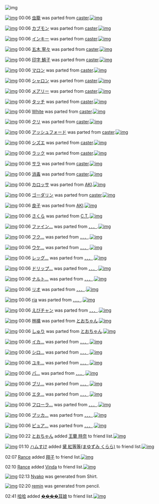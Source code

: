 ![img](http://gdrive-cdn.herokuapp.com/537b65a5bc09f0000721dda7/512px-barcode.png)

[![img](http://www.deviantsart.com/qf7rdf.png)](http://www.barcodekanojo.com/kanojo/71953/%E8%99%AB%E7%B1%A0) 00:06 [虫籠](http://www.barcodekanojo.com/kanojo/71953/%E8%99%AB%E7%B1%A0) was parted from [caster](http://www.barcodekanojo.com/kanojo/71953/%E8%99%AB%E7%B1%A0).[![img](http://www.deviantsart.com/n3nut1.jpeg)](http://www.barcodekanojo.com/user/240377/caster) 

[![img](http://www.deviantsart.com/1he8kq2.png)](http://www.barcodekanojo.com/kanojo/1045494/%E3%82%AB%E3%83%96%E3%83%A2%E3%83%B3) 00:06 [カブモン](http://www.barcodekanojo.com/kanojo/1045494/%E3%82%AB%E3%83%96%E3%83%A2%E3%83%B3) was parted from [caster](http://www.barcodekanojo.com/kanojo/1045494/%E3%82%AB%E3%83%96%E3%83%A2%E3%83%B3).[![img](http://www.deviantsart.com/n3nut1.jpeg)](http://www.barcodekanojo.com/user/240377/caster) 

[![img](http://www.deviantsart.com/24ff07s.png)](http://www.barcodekanojo.com/kanojo/968/%E3%82%A4%E3%83%B3%E3%82%AD%E3%83%BC) 00:06 [インキー](http://www.barcodekanojo.com/kanojo/968/%E3%82%A4%E3%83%B3%E3%82%AD%E3%83%BC) was parted from [caster](http://www.barcodekanojo.com/kanojo/968/%E3%82%A4%E3%83%B3%E3%82%AD%E3%83%BC).[![img](http://www.deviantsart.com/n3nut1.jpeg)](http://www.barcodekanojo.com/user/240377/caster) 

[![img](http://www.deviantsart.com/2hp4adk.png)](http://www.barcodekanojo.com/kanojo/561780/%E4%BA%94%E6%9C%A8%20%E5%AF%A7%E3%80%85) 00:06 [五木 寧々](http://www.barcodekanojo.com/kanojo/561780/%E4%BA%94%E6%9C%A8%20%E5%AF%A7%E3%80%85) was parted from [caster](http://www.barcodekanojo.com/kanojo/561780/%E4%BA%94%E6%9C%A8%20%E5%AF%A7%E3%80%85).[![img](http://www.deviantsart.com/n3nut1.jpeg)](http://www.barcodekanojo.com/user/240377/caster) 

[![img](http://www.deviantsart.com/2csp8bl.png)](http://www.barcodekanojo.com/kanojo/554619/%E5%8D%B0%E5%AD%97%20%E9%AF%96%E5%AD%90) 00:06 [印字 鯖子](http://www.barcodekanojo.com/kanojo/554619/%E5%8D%B0%E5%AD%97%20%E9%AF%96%E5%AD%90) was parted from [caster](http://www.barcodekanojo.com/kanojo/554619/%E5%8D%B0%E5%AD%97%20%E9%AF%96%E5%AD%90).[![img](http://www.deviantsart.com/n3nut1.jpeg)](http://www.barcodekanojo.com/user/240377/caster) 

[![img](http://www.deviantsart.com/ga5lc7.png)](http://www.barcodekanojo.com/kanojo/589228/%E3%83%9E%E3%83%AD%E3%83%B3) 00:06 [マロン](http://www.barcodekanojo.com/kanojo/589228/%E3%83%9E%E3%83%AD%E3%83%B3) was parted from [caster](http://www.barcodekanojo.com/kanojo/589228/%E3%83%9E%E3%83%AD%E3%83%B3).[![img](http://www.deviantsart.com/n3nut1.jpeg)](http://www.barcodekanojo.com/user/240377/caster) 

[![img](http://www.deviantsart.com/1b7lnjt.png)](http://www.barcodekanojo.com/kanojo/577353/%E3%82%B7%E3%83%A3%E3%83%AD%E3%83%B3) 00:06 [シャロン](http://www.barcodekanojo.com/kanojo/577353/%E3%82%B7%E3%83%A3%E3%83%AD%E3%83%B3) was parted from [caster](http://www.barcodekanojo.com/kanojo/577353/%E3%82%B7%E3%83%A3%E3%83%AD%E3%83%B3).[![img](http://www.deviantsart.com/n3nut1.jpeg)](http://www.barcodekanojo.com/user/240377/caster) 

[![img](http://www.deviantsart.com/136950r.png)](http://www.barcodekanojo.com/kanojo/575220/%E3%83%A1%E3%82%A2%E3%83%AA%E3%83%BC) 00:06 [メアリー](http://www.barcodekanojo.com/kanojo/575220/%E3%83%A1%E3%82%A2%E3%83%AA%E3%83%BC) was parted from [caster](http://www.barcodekanojo.com/kanojo/575220/%E3%83%A1%E3%82%A2%E3%83%AA%E3%83%BC).[![img](http://www.deviantsart.com/n3nut1.jpeg)](http://www.barcodekanojo.com/user/240377/caster) 

[![img](http://www.deviantsart.com/3bjsvnd.png)](http://www.barcodekanojo.com/kanojo/577550/%E3%82%BF%E3%83%83%E3%83%81) 00:06 [タッチ](http://www.barcodekanojo.com/kanojo/577550/%E3%82%BF%E3%83%83%E3%83%81) was parted from [caster](http://www.barcodekanojo.com/kanojo/577550/%E3%82%BF%E3%83%83%E3%83%81).[![img](http://www.deviantsart.com/n3nut1.jpeg)](http://www.barcodekanojo.com/user/240377/caster) 

[![img](http://www.deviantsart.com/2oqsepj.png)](http://www.barcodekanojo.com/kanojo/78505/White) 00:06 [White](http://www.barcodekanojo.com/kanojo/78505/White) was parted from [caster](http://www.barcodekanojo.com/kanojo/78505/White).[![img](http://www.deviantsart.com/n3nut1.jpeg)](http://www.barcodekanojo.com/user/240377/caster) 

[![img](http://www.deviantsart.com/392mldi.png)](http://www.barcodekanojo.com/kanojo/604805/%E3%82%AF%E3%83%AA) 00:06 [クリ](http://www.barcodekanojo.com/kanojo/604805/%E3%82%AF%E3%83%AA) was parted from [caster](http://www.barcodekanojo.com/kanojo/604805/%E3%82%AF%E3%83%AA).[![img](http://www.deviantsart.com/n3nut1.jpeg)](http://www.barcodekanojo.com/user/240377/caster) 

[![img](http://www.deviantsart.com/3fqbg8i.png)](http://www.barcodekanojo.com/kanojo/585115/%E3%82%A2%E3%83%83%E3%82%B7%E3%83%A5%E3%83%95%E3%82%A9%E3%83%BC%E3%83%89) 00:06 [アッシュフォード](http://www.barcodekanojo.com/kanojo/585115/%E3%82%A2%E3%83%83%E3%82%B7%E3%83%A5%E3%83%95%E3%82%A9%E3%83%BC%E3%83%89) was parted from [caster](http://www.barcodekanojo.com/kanojo/585115/%E3%82%A2%E3%83%83%E3%82%B7%E3%83%A5%E3%83%95%E3%82%A9%E3%83%BC%E3%83%89).[![img](http://www.deviantsart.com/n3nut1.jpeg)](http://www.barcodekanojo.com/user/240377/caster) 

[![img](http://www.deviantsart.com/1paksur.png)](http://www.barcodekanojo.com/kanojo/567164/%E3%82%B7%E3%82%BA%E3%82%A8) 00:06 [シズエ](http://www.barcodekanojo.com/kanojo/567164/%E3%82%B7%E3%82%BA%E3%82%A8) was parted from [caster](http://www.barcodekanojo.com/kanojo/567164/%E3%82%B7%E3%82%BA%E3%82%A8).[![img](http://www.deviantsart.com/n3nut1.jpeg)](http://www.barcodekanojo.com/user/240377/caster) 

[![img](http://www.deviantsart.com/29r2ng5.png)](http://www.barcodekanojo.com/kanojo/1200067/%E3%83%A9%E3%83%83%E3%82%AF) 00:06 [ラック](http://www.barcodekanojo.com/kanojo/1200067/%E3%83%A9%E3%83%83%E3%82%AF) was parted from [caster](http://www.barcodekanojo.com/kanojo/1200067/%E3%83%A9%E3%83%83%E3%82%AF).[![img](http://www.deviantsart.com/n3nut1.jpeg)](http://www.barcodekanojo.com/user/240377/caster) 

[![img](http://www.deviantsart.com/3h8gl57.png)](http://www.barcodekanojo.com/kanojo/1051536/%E3%82%B5%E3%83%A9) 00:06 [サラ](http://www.barcodekanojo.com/kanojo/1051536/%E3%82%B5%E3%83%A9) was parted from [caster](http://www.barcodekanojo.com/kanojo/1051536/%E3%82%B5%E3%83%A9).[![img](http://www.deviantsart.com/n3nut1.jpeg)](http://www.barcodekanojo.com/user/240377/caster) 

[![img](http://www.deviantsart.com/260noq8.png)](http://www.barcodekanojo.com/kanojo/541817/%E6%B6%88%E6%AF%92) 00:06 [消毒](http://www.barcodekanojo.com/kanojo/541817/%E6%B6%88%E6%AF%92) was parted from [caster](http://www.barcodekanojo.com/kanojo/541817/%E6%B6%88%E6%AF%92).[![img](http://www.deviantsart.com/n3nut1.jpeg)](http://www.barcodekanojo.com/user/240377/caster) 

[![img](http://www.deviantsart.com/kk7afl.png)](http://www.barcodekanojo.com/kanojo/271336/%E3%82%AB%E3%83%AD%E3%83%83%E3%82%B5) 00:06 [カロッサ](http://www.barcodekanojo.com/kanojo/271336/%E3%82%AB%E3%83%AD%E3%83%83%E3%82%B5) was parted from [AKI](http://www.barcodekanojo.com/kanojo/271336/%E3%82%AB%E3%83%AD%E3%83%83%E3%82%B5).[![img](http://www.deviantsart.com/1kc30mi.jpeg)](http://www.barcodekanojo.com/user/29842/AKI) 

[![img](http://www.deviantsart.com/19m2ibe.png)](http://www.barcodekanojo.com/kanojo/735028/%E3%82%B4%E3%83%BC%E3%83%80%E3%83%AA%E3%83%B3) 00:06 [ゴーダリン](http://www.barcodekanojo.com/kanojo/735028/%E3%82%B4%E3%83%BC%E3%83%80%E3%83%AA%E3%83%B3) was parted from [caster](http://www.barcodekanojo.com/kanojo/735028/%E3%82%B4%E3%83%BC%E3%83%80%E3%83%AA%E3%83%B3).[![img](http://www.deviantsart.com/n3nut1.jpeg)](http://www.barcodekanojo.com/user/240377/caster) 

[![img](http://www.deviantsart.com/3nd6eud.png)](http://www.barcodekanojo.com/kanojo/85266/%E8%89%AF%E5%AD%90) 00:06 [良子](http://www.barcodekanojo.com/kanojo/85266/%E8%89%AF%E5%AD%90) was parted from [AKI](http://www.barcodekanojo.com/kanojo/85266/%E8%89%AF%E5%AD%90).[![img](http://www.deviantsart.com/1kc30mi.jpeg)](http://www.barcodekanojo.com/user/29842/AKI) 

[![img](http://www.deviantsart.com/3uak6gg.png)](http://www.barcodekanojo.com/kanojo/2459048/%E3%81%95%E3%81%8F%E3%82%89) 00:06 [さくら](http://www.barcodekanojo.com/kanojo/2459048/%E3%81%95%E3%81%8F%E3%82%89) was parted from [C.T.](http://www.barcodekanojo.com/kanojo/2459048/%E3%81%95%E3%81%8F%E3%82%89).[![img](http://www.deviantsart.com/fhrc6a.jpeg)](http://www.barcodekanojo.com/user/272165/C.T.) 

[![img](http://www.deviantsart.com/2n6jths.png)](http://www.barcodekanojo.com/kanojo/2854590/%E3%83%95%E3%82%A1%E3%82%A4%E3%83%B3%E2%80%A6) 00:06 [ファイン…](http://www.barcodekanojo.com/kanojo/2854590/%E3%83%95%E3%82%A1%E3%82%A4%E3%83%B3%E2%80%A6) was parted from [．．．](http://www.barcodekanojo.com/kanojo/2854590/%E3%83%95%E3%82%A1%E3%82%A4%E3%83%B3%E2%80%A6).[![img](http://www.deviantsart.com/2m9kvrv.jpeg)](http://www.barcodekanojo.com/user/207315/%EF%BC%8E%EF%BC%8E%EF%BC%8E) 

[![img](http://www.deviantsart.com/2kevott.png)](http://www.barcodekanojo.com/kanojo/2874306/%E3%83%95%E3%82%AF%E2%80%A6) 00:06 [フク…](http://www.barcodekanojo.com/kanojo/2874306/%E3%83%95%E3%82%AF%E2%80%A6) was parted from [．．．](http://www.barcodekanojo.com/kanojo/2874306/%E3%83%95%E3%82%AF%E2%80%A6).[![img](http://www.deviantsart.com/2m9kvrv.jpeg)](http://www.barcodekanojo.com/user/207315/%EF%BC%8E%EF%BC%8E%EF%BC%8E) 

[![img](http://www.deviantsart.com/1v5u1r3.png)](http://www.barcodekanojo.com/kanojo/2859693/%E3%82%A6%E3%82%B1%E2%80%A6) 00:06 [ウケ…](http://www.barcodekanojo.com/kanojo/2859693/%E3%82%A6%E3%82%B1%E2%80%A6) was parted from [．．．](http://www.barcodekanojo.com/kanojo/2859693/%E3%82%A6%E3%82%B1%E2%80%A6).[![img](http://www.deviantsart.com/2m9kvrv.jpeg)](http://www.barcodekanojo.com/user/207315/%EF%BC%8E%EF%BC%8E%EF%BC%8E) 

[![img](http://www.deviantsart.com/2sr04h1.png)](http://www.barcodekanojo.com/kanojo/2866442/%E3%83%AC%E3%83%83%E3%82%B0%E2%80%A6) 00:06 [レッグ…](http://www.barcodekanojo.com/kanojo/2866442/%E3%83%AC%E3%83%83%E3%82%B0%E2%80%A6) was parted from [．．．](http://www.barcodekanojo.com/kanojo/2866442/%E3%83%AC%E3%83%83%E3%82%B0%E2%80%A6).[![img](http://www.deviantsart.com/2m9kvrv.jpeg)](http://www.barcodekanojo.com/user/207315/%EF%BC%8E%EF%BC%8E%EF%BC%8E) 

[![img](http://www.deviantsart.com/c4kbv7.png)](http://www.barcodekanojo.com/kanojo/2854595/%E3%83%89%E3%83%AA%E3%83%83%E3%83%97%E2%80%A6) 00:06 [ドリップ…](http://www.barcodekanojo.com/kanojo/2854595/%E3%83%89%E3%83%AA%E3%83%83%E3%83%97%E2%80%A6) was parted from [．．．](http://www.barcodekanojo.com/kanojo/2854595/%E3%83%89%E3%83%AA%E3%83%83%E3%83%97%E2%80%A6).[![img](http://www.deviantsart.com/2m9kvrv.jpeg)](http://www.barcodekanojo.com/user/207315/%EF%BC%8E%EF%BC%8E%EF%BC%8E) 

[![img](http://www.deviantsart.com/2asus2g.png)](http://www.barcodekanojo.com/kanojo/2855942/%E3%83%8A%E3%83%AB%E3%83%88%E2%80%A6) 00:06 [ナルト…](http://www.barcodekanojo.com/kanojo/2855942/%E3%83%8A%E3%83%AB%E3%83%88%E2%80%A6) was parted from [．．．](http://www.barcodekanojo.com/kanojo/2855942/%E3%83%8A%E3%83%AB%E3%83%88%E2%80%A6).[![img](http://www.deviantsart.com/2m9kvrv.jpeg)](http://www.barcodekanojo.com/user/207315/%EF%BC%8E%EF%BC%8E%EF%BC%8E) 

[![img](http://www.deviantsart.com/1a9to5t.png)](http://www.barcodekanojo.com/kanojo/699150/%E3%83%AA%E3%82%AA) 00:06 [リオ](http://www.barcodekanojo.com/kanojo/699150/%E3%83%AA%E3%82%AA) was parted from [．．．](http://www.barcodekanojo.com/kanojo/699150/%E3%83%AA%E3%82%AA).[![img](http://www.deviantsart.com/2m9kvrv.jpeg)](http://www.barcodekanojo.com/user/207315/%EF%BC%8E%EF%BC%8E%EF%BC%8E) 

[![img](http://www.deviantsart.com/3ns3cug.png)](http://www.barcodekanojo.com/kanojo/690424/ria) 00:06 [ria](http://www.barcodekanojo.com/kanojo/690424/ria) was parted from [．．．](http://www.barcodekanojo.com/kanojo/690424/ria).[![img](http://www.deviantsart.com/2m9kvrv.jpeg)](http://www.barcodekanojo.com/user/207315/%EF%BC%8E%EF%BC%8E%EF%BC%8E) 

[![img](http://www.deviantsart.com/is125o.png)](http://www.barcodekanojo.com/kanojo/691564/%E3%81%88%E3%81%B3%E3%83%81%E3%83%A3%E3%83%B3) 00:06 [えびチャン](http://www.barcodekanojo.com/kanojo/691564/%E3%81%88%E3%81%B3%E3%83%81%E3%83%A3%E3%83%B3) was parted from [．．．](http://www.barcodekanojo.com/kanojo/691564/%E3%81%88%E3%81%B3%E3%83%81%E3%83%A3%E3%83%B3).[![img](http://www.deviantsart.com/2m9kvrv.jpeg)](http://www.barcodekanojo.com/user/207315/%EF%BC%8E%EF%BC%8E%EF%BC%8E) 

[![img](http://www.deviantsart.com/2934ubk.png)](http://www.barcodekanojo.com/kanojo/24674/%E6%9E%97%E6%AA%8E) 00:06 [林檎](http://www.barcodekanojo.com/kanojo/24674/%E6%9E%97%E6%AA%8E) was parted from [とおちゃん](http://www.barcodekanojo.com/kanojo/24674/%E6%9E%97%E6%AA%8E).[![img](http://www.deviantsart.com/1rkj0cl.jpeg)](http://www.barcodekanojo.com/user/11892/%E3%81%A8%E3%81%8A%E3%81%A1%E3%82%83%E3%82%93) 

[![img](http://www.deviantsart.com/3l9gnnf.png)](http://www.barcodekanojo.com/kanojo/206441/%E3%81%97%E3%82%85%E3%82%8A) 00:06 [しゅり](http://www.barcodekanojo.com/kanojo/206441/%E3%81%97%E3%82%85%E3%82%8A) was parted from [とおちゃん](http://www.barcodekanojo.com/kanojo/206441/%E3%81%97%E3%82%85%E3%82%8A).[![img](http://www.deviantsart.com/1rkj0cl.jpeg)](http://www.barcodekanojo.com/user/11892/%E3%81%A8%E3%81%8A%E3%81%A1%E3%82%83%E3%82%93) 

[![img](http://www.deviantsart.com/1eneo2h.png)](http://www.barcodekanojo.com/kanojo/2862933/%E3%82%A4%E3%82%AB%E2%80%A6) 00:06 [イカ…](http://www.barcodekanojo.com/kanojo/2862933/%E3%82%A4%E3%82%AB%E2%80%A6) was parted from [．．．](http://www.barcodekanojo.com/kanojo/2862933/%E3%82%A4%E3%82%AB%E2%80%A6).[![img](http://www.deviantsart.com/2m9kvrv.jpeg)](http://www.barcodekanojo.com/user/207315/%EF%BC%8E%EF%BC%8E%EF%BC%8E) 

[![img](http://www.deviantsart.com/114obs2.png)](http://www.barcodekanojo.com/kanojo/2870728/%E3%82%B7%E3%83%AD%E2%80%A6) 00:06 [シロ…](http://www.barcodekanojo.com/kanojo/2870728/%E3%82%B7%E3%83%AD%E2%80%A6) was parted from [．．．](http://www.barcodekanojo.com/kanojo/2870728/%E3%82%B7%E3%83%AD%E2%80%A6).[![img](http://www.deviantsart.com/2m9kvrv.jpeg)](http://www.barcodekanojo.com/user/207315/%EF%BC%8E%EF%BC%8E%EF%BC%8E) 

[![img](http://www.deviantsart.com/281v932.png)](http://www.barcodekanojo.com/kanojo/2861080/%E3%83%A6%E3%82%AD%E2%80%A6) 00:06 [ユキ…](http://www.barcodekanojo.com/kanojo/2861080/%E3%83%A6%E3%82%AD%E2%80%A6) was parted from [．．．](http://www.barcodekanojo.com/kanojo/2861080/%E3%83%A6%E3%82%AD%E2%80%A6).[![img](http://www.deviantsart.com/2m9kvrv.jpeg)](http://www.barcodekanojo.com/user/207315/%EF%BC%8E%EF%BC%8E%EF%BC%8E) 

[![img](http://www.deviantsart.com/27c3je0.png)](http://www.barcodekanojo.com/kanojo/2862130/%E3%83%91%E2%80%A6) 00:06 [パ…](http://www.barcodekanojo.com/kanojo/2862130/%E3%83%91%E2%80%A6) was parted from [．．．](http://www.barcodekanojo.com/kanojo/2862130/%E3%83%91%E2%80%A6).[![img](http://www.deviantsart.com/2m9kvrv.jpeg)](http://www.barcodekanojo.com/user/207315/%EF%BC%8E%EF%BC%8E%EF%BC%8E) 

[![img](http://www.deviantsart.com/13g85v9.png)](http://www.barcodekanojo.com/kanojo/2859989/%E3%83%96%E3%83%AA%E2%80%A6) 00:06 [ブリ…](http://www.barcodekanojo.com/kanojo/2859989/%E3%83%96%E3%83%AA%E2%80%A6) was parted from [．．．](http://www.barcodekanojo.com/kanojo/2859989/%E3%83%96%E3%83%AA%E2%80%A6).[![img](http://www.deviantsart.com/2m9kvrv.jpeg)](http://www.barcodekanojo.com/user/207315/%EF%BC%8E%EF%BC%8E%EF%BC%8E) 

[![img](http://www.deviantsart.com/1ihqmjt.png)](http://www.barcodekanojo.com/kanojo/2877671/%E3%82%A8%E3%82%BF%E2%80%A6) 00:06 [エタ…](http://www.barcodekanojo.com/kanojo/2877671/%E3%82%A8%E3%82%BF%E2%80%A6) was parted from [．．．](http://www.barcodekanojo.com/kanojo/2877671/%E3%82%A8%E3%82%BF%E2%80%A6).[![img](http://www.deviantsart.com/2m9kvrv.jpeg)](http://www.barcodekanojo.com/user/207315/%EF%BC%8E%EF%BC%8E%EF%BC%8E) 

[![img](http://www.deviantsart.com/4ei0lu.png)](http://www.barcodekanojo.com/kanojo/2870151/%E3%83%95%E3%83%AD%E3%83%BC%E3%83%A9%E2%80%A6) 00:06 [フローラ…](http://www.barcodekanojo.com/kanojo/2870151/%E3%83%95%E3%83%AD%E3%83%BC%E3%83%A9%E2%80%A6) was parted from [．．．](http://www.barcodekanojo.com/kanojo/2870151/%E3%83%95%E3%83%AD%E3%83%BC%E3%83%A9%E2%80%A6).[![img](http://www.deviantsart.com/2m9kvrv.jpeg)](http://www.barcodekanojo.com/user/207315/%EF%BC%8E%EF%BC%8E%EF%BC%8E) 

[![img](http://www.deviantsart.com/3dvuk89.png)](http://www.barcodekanojo.com/kanojo/2605386/%E3%83%97%E3%83%83%E3%82%AB%E2%80%A6) 00:06 [プッカ…](http://www.barcodekanojo.com/kanojo/2605386/%E3%83%97%E3%83%83%E3%82%AB%E2%80%A6) was parted from [．．．](http://www.barcodekanojo.com/kanojo/2605386/%E3%83%97%E3%83%83%E3%82%AB%E2%80%A6).[![img](http://www.deviantsart.com/2m9kvrv.jpeg)](http://www.barcodekanojo.com/user/207315/%EF%BC%8E%EF%BC%8E%EF%BC%8E) 

[![img](http://www.deviantsart.com/do6j04.png)](http://www.barcodekanojo.com/kanojo/2617254/%E3%83%94%E3%83%A5%E3%82%A2%E2%80%A6) 00:06 [ピュア…](http://www.barcodekanojo.com/kanojo/2617254/%E3%83%94%E3%83%A5%E3%82%A2%E2%80%A6) was parted from [．．．](http://www.barcodekanojo.com/kanojo/2617254/%E3%83%94%E3%83%A5%E3%82%A2%E2%80%A6).[![img](http://www.deviantsart.com/2m9kvrv.jpeg)](http://www.barcodekanojo.com/user/207315/%EF%BC%8E%EF%BC%8E%EF%BC%8E) 

[![img](http://www.deviantsart.com/1rkj0cl.jpeg)](http://www.barcodekanojo.com/user/11892/%E3%81%A8%E3%81%8A%E3%81%A1%E3%82%83%E3%82%93) 00:22 [とおちゃん](http://www.barcodekanojo.com/user/11892/%E3%81%A8%E3%81%8A%E3%81%A1%E3%82%83%E3%82%93) added [王蘭 時奈](http://www.barcodekanojo.com/kanojo/2377915/%E7%8E%8B%E8%98%AD%20%E6%99%82%E5%A5%88) to friend list.[![img](http://www.deviantsart.com/2bn7ip7.png)](http://www.barcodekanojo.com/kanojo/2377915/%E7%8E%8B%E8%98%AD%20%E6%99%82%E5%A5%88) 

[![img](http://www.deviantsart.com/3ueb4vl.jpeg)](http://www.barcodekanojo.com/user/31615/%E3%83%8F%E3%83%A0%E3%81%99%E3%81%91) 01:10 [ハムすけ](http://www.barcodekanojo.com/user/31615/%E3%83%8F%E3%83%A0%E3%81%99%E3%81%91) added [黛 紅等等(まゆずみ くらら)](http://www.barcodekanojo.com/kanojo/2145759/%E9%BB%9B%20%E7%B4%85%E7%AD%89%E7%AD%89%28%E3%81%BE%E3%82%86%E3%81%9A%E3%81%BF%20%E3%81%8F%E3%82%89%E3%82%89%29) to friend list.[![img](http://www.deviantsart.com/2vd671t.png)](http://www.barcodekanojo.com/kanojo/2145759/%E9%BB%9B%20%E7%B4%85%E7%AD%89%E7%AD%89%28%E3%81%BE%E3%82%86%E3%81%9A%E3%81%BF%20%E3%81%8F%E3%82%89%E3%82%89%29) 

02:07 [Rance](http://www.barcodekanojo.com/user/499839/Rance) added [翔子](http://www.barcodekanojo.com/kanojo/3074403/%E7%BF%94%E5%AD%90) to friend list.[![img](http://www.deviantsart.com/1mjnhl.png)](http://www.barcodekanojo.com/kanojo/3074403/%E7%BF%94%E5%AD%90) 

02:10 [Rance](http://www.barcodekanojo.com/user/499839/Rance) added [Vinda](http://www.barcodekanojo.com/kanojo/3115931/Vinda) to friend list.[![img](http://www.deviantsart.com/fg8jhd.png)](http://www.barcodekanojo.com/kanojo/3115931/Vinda) 

[![img](http://www.deviantsart.com/2i16ejk.png)](http://www.barcodekanojo.com/kanojo/3192027/Nyako) 02:13 [Nyako](http://www.barcodekanojo.com/kanojo/3192027/Nyako) was generated from Shirt.

[![img](http://www.deviantsart.com/cv7up4.png)](http://www.barcodekanojo.com/kanojo/3192028/remin) 02:20 [remin](http://www.barcodekanojo.com/kanojo/3192028/remin) was generated from pencil.

02:41 [哈哈](http://www.barcodekanojo.com/user/499841/%E5%93%88%E5%93%88) added [����耳娘](http://www.barcodekanojo.com/kanojo/2786488/%EF%BF%BD%EF%BF%BD%EF%BF%BD%EF%BF%BD%E8%80%B3%E5%A8%98) to friend list.[![img](http://www.deviantsart.com/1nkqarh.png)](http://www.barcodekanojo.com/kanojo/2786488/%EF%BF%BD%EF%BF%BD%EF%BF%BD%EF%BF%BD%E8%80%B3%E5%A8%98) 

